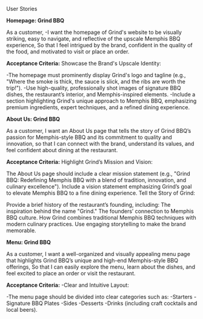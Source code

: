 User Stories

**Homepage: Grind BBQ**

As a customer,
-I want the homepage of Grind's website to be visually striking, easy to navigate, and reflective of the upscale Memphis BBQ experience,
So that I feel intrigued by the brand, confident in the quality of the food, and motivated to visit or place an order.

**Acceptance Criteria:**
Showcase the Brand's Upscale Identity:

-The homepage must prominently display Grind's logo and tagline (e.g., "Where the smoke is thick, the sauce is slick, and the ribs are worth the trip!").
-Use high-quality, professionally shot images of signature BBQ dishes, the restaurant’s interior, and Memphis-inspired elements.
-Include a section highlighting Grind's unique approach to Memphis BBQ, emphasizing premium ingredients, expert techniques, and a refined dining experience.

**About Us: Grind BBQ**

As a customer,
I want an About Us page that tells the story of Grind BBQ’s passion for Memphis-style BBQ and its commitment to quality and innovation, so that I can connect with the brand, understand its values, and feel confident about dining at the restaurant.

**Acceptance Criteria:**
Highlight Grind’s Mission and Vision:

The About Us page should include a clear mission statement (e.g., "Grind BBQ: Redefining Memphis BBQ with a blend of tradition, innovation, and culinary excellence").
Include a vision statement emphasizing Grind’s goal to elevate Memphis BBQ to a fine dining experience.
Tell the Story of Grind:

Provide a brief history of the restaurant’s founding, including:
The inspiration behind the name "Grind."
The founders’ connection to Memphis BBQ culture.
How Grind combines traditional Memphis BBQ techniques with modern culinary practices.
Use engaging storytelling to make the brand memorable.

**Menu: Grind BBQ**

As a customer,
I want a well-organized and visually appealing menu page that highlights Grind BBQ’s unique and high-end Memphis-style BBQ offerings,
So that I can easily explore the menu, learn about the dishes, and feel excited to place an order or visit the restaurant.

**Acceptance Criteria:**
-Clear and Intuitive Layout:

-The menu page should be divided into clear categories such as:
-Starters
-Signature BBQ Plates
-Sides
-Desserts
-Drinks (including craft cocktails and local beers).
